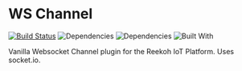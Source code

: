 # WS Channel

[![Build Status](https://travis-ci.org/Reekoh/ws-channel.svg)](https://travis-ci.org/Reekoh/ws-channel)
![Dependencies](https://img.shields.io/david/Reekoh/ws-channel.svg)
![Dependencies](https://img.shields.io/david/dev/Reekoh/ws-channel.svg)
![Built With](https://img.shields.io/badge/built%20with-gulp-red.svg)

Vanilla Websocket Channel plugin for the Reekoh IoT Platform. Uses socket.io. 
